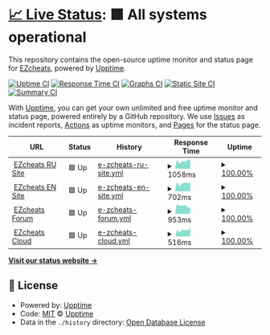 # [📈 Live Status](https://ezcheatsofficial.github.io/upptime/): <!--live status--> **🟩 All systems operational**

This repository contains the open-source uptime monitor and status page for [EZcheats](https://ezcheats.ru), powered by [Upptime](https://github.com/upptime/upptime).

[![Uptime CI](https://github.com/ezcheatsofficial/upptime/workflows/Uptime%20CI/badge.svg)](https://github.com/ezcheatsofficial/upptime/actions?query=workflow%3A%22Uptime+CI%22)
[![Response Time CI](https://github.com/ezcheatsofficial/upptime/workflows/Response%20Time%20CI/badge.svg)](https://github.com/ezcheatsofficial/upptime/actions?query=workflow%3A%22Response+Time+CI%22)
[![Graphs CI](https://github.com/ezcheatsofficial/upptime/workflows/Graphs%20CI/badge.svg)](https://github.com/ezcheatsofficial/upptime/actions?query=workflow%3A%22Graphs+CI%22)
[![Static Site CI](https://github.com/ezcheatsofficial/upptime/workflows/Static%20Site%20CI/badge.svg)](https://github.com/ezcheatsofficial/upptime/actions?query=workflow%3A%22Static+Site+CI%22)
[![Summary CI](https://github.com/ezcheatsofficial/upptime/workflows/Summary%20CI/badge.svg)](https://github.com/ezcheatsofficial/upptime/actions?query=workflow%3A%22Summary+CI%22)

With [Upptime](https://upptime.js.org), you can get your own unlimited and free uptime monitor and status page, powered entirely by a GitHub repository. We use [Issues](https://github.com/upptime/upptime/issues) as incident reports, [Actions](https://github.com/ezcheatsofficial/upptime/actions) as uptime monitors, and [Pages](https://demo.upptime.js.org) for the status page.

<!--start: status pages-->
<!-- This summary is generated by Upptime (https://github.com/upptime/upptime) -->
<!-- Do not edit this manually, your changes will be overwritten -->
<!-- prettier-ignore -->
| URL | Status | History | Response Time | Uptime |
| --- | ------ | ------- | ------------- | ------ |
| <img alt="" src="https://favicons.githubusercontent.com/ezcheats.ru" height="13"> [EZcheats RU Site](https://ezcheats.ru) | 🟩 Up | [e-zcheats-ru-site.yml](https://github.com/ezcheatsofficial/upptime/commits/HEAD/history/e-zcheats-ru-site.yml) | <details><summary><img alt="Response time graph" src="./graphs/e-zcheats-ru-site/response-time-week.png" height="20"> 1058ms</summary><br><a href="https://ezcheatsofficial.github.io/upptime/history/e-zcheats-ru-site"><img alt="Response time 954" src="https://img.shields.io/endpoint?url=https%3A%2F%2Fraw.githubusercontent.com%2Fezcheatsofficial%2Fupptime%2FHEAD%2Fapi%2Fe-zcheats-ru-site%2Fresponse-time.json"></a><br><a href="https://ezcheatsofficial.github.io/upptime/history/e-zcheats-ru-site"><img alt="24-hour response time 1228" src="https://img.shields.io/endpoint?url=https%3A%2F%2Fraw.githubusercontent.com%2Fezcheatsofficial%2Fupptime%2FHEAD%2Fapi%2Fe-zcheats-ru-site%2Fresponse-time-day.json"></a><br><a href="https://ezcheatsofficial.github.io/upptime/history/e-zcheats-ru-site"><img alt="7-day response time 1058" src="https://img.shields.io/endpoint?url=https%3A%2F%2Fraw.githubusercontent.com%2Fezcheatsofficial%2Fupptime%2FHEAD%2Fapi%2Fe-zcheats-ru-site%2Fresponse-time-week.json"></a><br><a href="https://ezcheatsofficial.github.io/upptime/history/e-zcheats-ru-site"><img alt="30-day response time 996" src="https://img.shields.io/endpoint?url=https%3A%2F%2Fraw.githubusercontent.com%2Fezcheatsofficial%2Fupptime%2FHEAD%2Fapi%2Fe-zcheats-ru-site%2Fresponse-time-month.json"></a><br><a href="https://ezcheatsofficial.github.io/upptime/history/e-zcheats-ru-site"><img alt="1-year response time 959" src="https://img.shields.io/endpoint?url=https%3A%2F%2Fraw.githubusercontent.com%2Fezcheatsofficial%2Fupptime%2FHEAD%2Fapi%2Fe-zcheats-ru-site%2Fresponse-time-year.json"></a></details> | <details><summary><a href="https://ezcheatsofficial.github.io/upptime/history/e-zcheats-ru-site">100.00%</a></summary><a href="https://ezcheatsofficial.github.io/upptime/history/e-zcheats-ru-site"><img alt="All-time uptime 99.95%" src="https://img.shields.io/endpoint?url=https%3A%2F%2Fraw.githubusercontent.com%2Fezcheatsofficial%2Fupptime%2FHEAD%2Fapi%2Fe-zcheats-ru-site%2Fuptime.json"></a><br><a href="https://ezcheatsofficial.github.io/upptime/history/e-zcheats-ru-site"><img alt="24-hour uptime 100.00%" src="https://img.shields.io/endpoint?url=https%3A%2F%2Fraw.githubusercontent.com%2Fezcheatsofficial%2Fupptime%2FHEAD%2Fapi%2Fe-zcheats-ru-site%2Fuptime-day.json"></a><br><a href="https://ezcheatsofficial.github.io/upptime/history/e-zcheats-ru-site"><img alt="7-day uptime 100.00%" src="https://img.shields.io/endpoint?url=https%3A%2F%2Fraw.githubusercontent.com%2Fezcheatsofficial%2Fupptime%2FHEAD%2Fapi%2Fe-zcheats-ru-site%2Fuptime-week.json"></a><br><a href="https://ezcheatsofficial.github.io/upptime/history/e-zcheats-ru-site"><img alt="30-day uptime 99.92%" src="https://img.shields.io/endpoint?url=https%3A%2F%2Fraw.githubusercontent.com%2Fezcheatsofficial%2Fupptime%2FHEAD%2Fapi%2Fe-zcheats-ru-site%2Fuptime-month.json"></a><br><a href="https://ezcheatsofficial.github.io/upptime/history/e-zcheats-ru-site"><img alt="1-year uptime 99.95%" src="https://img.shields.io/endpoint?url=https%3A%2F%2Fraw.githubusercontent.com%2Fezcheatsofficial%2Fupptime%2FHEAD%2Fapi%2Fe-zcheats-ru-site%2Fuptime-year.json"></a></details>
| <img alt="" src="https://favicons.githubusercontent.com/ezcheats.com" height="13"> [EZcheats EN Site](https://ezcheats.com) | 🟩 Up | [e-zcheats-en-site.yml](https://github.com/ezcheatsofficial/upptime/commits/HEAD/history/e-zcheats-en-site.yml) | <details><summary><img alt="Response time graph" src="./graphs/e-zcheats-en-site/response-time-week.png" height="20"> 702ms</summary><br><a href="https://ezcheatsofficial.github.io/upptime/history/e-zcheats-en-site"><img alt="Response time 704" src="https://img.shields.io/endpoint?url=https%3A%2F%2Fraw.githubusercontent.com%2Fezcheatsofficial%2Fupptime%2FHEAD%2Fapi%2Fe-zcheats-en-site%2Fresponse-time.json"></a><br><a href="https://ezcheatsofficial.github.io/upptime/history/e-zcheats-en-site"><img alt="24-hour response time 762" src="https://img.shields.io/endpoint?url=https%3A%2F%2Fraw.githubusercontent.com%2Fezcheatsofficial%2Fupptime%2FHEAD%2Fapi%2Fe-zcheats-en-site%2Fresponse-time-day.json"></a><br><a href="https://ezcheatsofficial.github.io/upptime/history/e-zcheats-en-site"><img alt="7-day response time 702" src="https://img.shields.io/endpoint?url=https%3A%2F%2Fraw.githubusercontent.com%2Fezcheatsofficial%2Fupptime%2FHEAD%2Fapi%2Fe-zcheats-en-site%2Fresponse-time-week.json"></a><br><a href="https://ezcheatsofficial.github.io/upptime/history/e-zcheats-en-site"><img alt="30-day response time 779" src="https://img.shields.io/endpoint?url=https%3A%2F%2Fraw.githubusercontent.com%2Fezcheatsofficial%2Fupptime%2FHEAD%2Fapi%2Fe-zcheats-en-site%2Fresponse-time-month.json"></a><br><a href="https://ezcheatsofficial.github.io/upptime/history/e-zcheats-en-site"><img alt="1-year response time 704" src="https://img.shields.io/endpoint?url=https%3A%2F%2Fraw.githubusercontent.com%2Fezcheatsofficial%2Fupptime%2FHEAD%2Fapi%2Fe-zcheats-en-site%2Fresponse-time-year.json"></a></details> | <details><summary><a href="https://ezcheatsofficial.github.io/upptime/history/e-zcheats-en-site">100.00%</a></summary><a href="https://ezcheatsofficial.github.io/upptime/history/e-zcheats-en-site"><img alt="All-time uptime 99.95%" src="https://img.shields.io/endpoint?url=https%3A%2F%2Fraw.githubusercontent.com%2Fezcheatsofficial%2Fupptime%2FHEAD%2Fapi%2Fe-zcheats-en-site%2Fuptime.json"></a><br><a href="https://ezcheatsofficial.github.io/upptime/history/e-zcheats-en-site"><img alt="24-hour uptime 100.00%" src="https://img.shields.io/endpoint?url=https%3A%2F%2Fraw.githubusercontent.com%2Fezcheatsofficial%2Fupptime%2FHEAD%2Fapi%2Fe-zcheats-en-site%2Fuptime-day.json"></a><br><a href="https://ezcheatsofficial.github.io/upptime/history/e-zcheats-en-site"><img alt="7-day uptime 100.00%" src="https://img.shields.io/endpoint?url=https%3A%2F%2Fraw.githubusercontent.com%2Fezcheatsofficial%2Fupptime%2FHEAD%2Fapi%2Fe-zcheats-en-site%2Fuptime-week.json"></a><br><a href="https://ezcheatsofficial.github.io/upptime/history/e-zcheats-en-site"><img alt="30-day uptime 99.94%" src="https://img.shields.io/endpoint?url=https%3A%2F%2Fraw.githubusercontent.com%2Fezcheatsofficial%2Fupptime%2FHEAD%2Fapi%2Fe-zcheats-en-site%2Fuptime-month.json"></a><br><a href="https://ezcheatsofficial.github.io/upptime/history/e-zcheats-en-site"><img alt="1-year uptime 99.95%" src="https://img.shields.io/endpoint?url=https%3A%2F%2Fraw.githubusercontent.com%2Fezcheatsofficial%2Fupptime%2FHEAD%2Fapi%2Fe-zcheats-en-site%2Fuptime-year.json"></a></details>
| <img alt="" src="https://favicons.githubusercontent.com/forum.ezcheats.ru" height="13"> [EZcheats Forum](https://forum.ezcheats.ru) | 🟩 Up | [e-zcheats-forum.yml](https://github.com/ezcheatsofficial/upptime/commits/HEAD/history/e-zcheats-forum.yml) | <details><summary><img alt="Response time graph" src="./graphs/e-zcheats-forum/response-time-week.png" height="20"> 953ms</summary><br><a href="https://ezcheatsofficial.github.io/upptime/history/e-zcheats-forum"><img alt="Response time 965" src="https://img.shields.io/endpoint?url=https%3A%2F%2Fraw.githubusercontent.com%2Fezcheatsofficial%2Fupptime%2FHEAD%2Fapi%2Fe-zcheats-forum%2Fresponse-time.json"></a><br><a href="https://ezcheatsofficial.github.io/upptime/history/e-zcheats-forum"><img alt="24-hour response time 1225" src="https://img.shields.io/endpoint?url=https%3A%2F%2Fraw.githubusercontent.com%2Fezcheatsofficial%2Fupptime%2FHEAD%2Fapi%2Fe-zcheats-forum%2Fresponse-time-day.json"></a><br><a href="https://ezcheatsofficial.github.io/upptime/history/e-zcheats-forum"><img alt="7-day response time 953" src="https://img.shields.io/endpoint?url=https%3A%2F%2Fraw.githubusercontent.com%2Fezcheatsofficial%2Fupptime%2FHEAD%2Fapi%2Fe-zcheats-forum%2Fresponse-time-week.json"></a><br><a href="https://ezcheatsofficial.github.io/upptime/history/e-zcheats-forum"><img alt="30-day response time 1107" src="https://img.shields.io/endpoint?url=https%3A%2F%2Fraw.githubusercontent.com%2Fezcheatsofficial%2Fupptime%2FHEAD%2Fapi%2Fe-zcheats-forum%2Fresponse-time-month.json"></a><br><a href="https://ezcheatsofficial.github.io/upptime/history/e-zcheats-forum"><img alt="1-year response time 969" src="https://img.shields.io/endpoint?url=https%3A%2F%2Fraw.githubusercontent.com%2Fezcheatsofficial%2Fupptime%2FHEAD%2Fapi%2Fe-zcheats-forum%2Fresponse-time-year.json"></a></details> | <details><summary><a href="https://ezcheatsofficial.github.io/upptime/history/e-zcheats-forum">100.00%</a></summary><a href="https://ezcheatsofficial.github.io/upptime/history/e-zcheats-forum"><img alt="All-time uptime 99.93%" src="https://img.shields.io/endpoint?url=https%3A%2F%2Fraw.githubusercontent.com%2Fezcheatsofficial%2Fupptime%2FHEAD%2Fapi%2Fe-zcheats-forum%2Fuptime.json"></a><br><a href="https://ezcheatsofficial.github.io/upptime/history/e-zcheats-forum"><img alt="24-hour uptime 100.00%" src="https://img.shields.io/endpoint?url=https%3A%2F%2Fraw.githubusercontent.com%2Fezcheatsofficial%2Fupptime%2FHEAD%2Fapi%2Fe-zcheats-forum%2Fuptime-day.json"></a><br><a href="https://ezcheatsofficial.github.io/upptime/history/e-zcheats-forum"><img alt="7-day uptime 100.00%" src="https://img.shields.io/endpoint?url=https%3A%2F%2Fraw.githubusercontent.com%2Fezcheatsofficial%2Fupptime%2FHEAD%2Fapi%2Fe-zcheats-forum%2Fuptime-week.json"></a><br><a href="https://ezcheatsofficial.github.io/upptime/history/e-zcheats-forum"><img alt="30-day uptime 99.30%" src="https://img.shields.io/endpoint?url=https%3A%2F%2Fraw.githubusercontent.com%2Fezcheatsofficial%2Fupptime%2FHEAD%2Fapi%2Fe-zcheats-forum%2Fuptime-month.json"></a><br><a href="https://ezcheatsofficial.github.io/upptime/history/e-zcheats-forum"><img alt="1-year uptime 99.93%" src="https://img.shields.io/endpoint?url=https%3A%2F%2Fraw.githubusercontent.com%2Fezcheatsofficial%2Fupptime%2FHEAD%2Fapi%2Fe-zcheats-forum%2Fuptime-year.json"></a></details>
| <img alt="" src="https://favicons.githubusercontent.com/ezcheatscloud.com" height="13"> [EZcheats Cloud](https://ezcheatscloud.com) | 🟩 Up | [e-zcheats-cloud.yml](https://github.com/ezcheatsofficial/upptime/commits/HEAD/history/e-zcheats-cloud.yml) | <details><summary><img alt="Response time graph" src="./graphs/e-zcheats-cloud/response-time-week.png" height="20"> 516ms</summary><br><a href="https://ezcheatsofficial.github.io/upptime/history/e-zcheats-cloud"><img alt="Response time 464" src="https://img.shields.io/endpoint?url=https%3A%2F%2Fraw.githubusercontent.com%2Fezcheatsofficial%2Fupptime%2FHEAD%2Fapi%2Fe-zcheats-cloud%2Fresponse-time.json"></a><br><a href="https://ezcheatsofficial.github.io/upptime/history/e-zcheats-cloud"><img alt="24-hour response time 547" src="https://img.shields.io/endpoint?url=https%3A%2F%2Fraw.githubusercontent.com%2Fezcheatsofficial%2Fupptime%2FHEAD%2Fapi%2Fe-zcheats-cloud%2Fresponse-time-day.json"></a><br><a href="https://ezcheatsofficial.github.io/upptime/history/e-zcheats-cloud"><img alt="7-day response time 516" src="https://img.shields.io/endpoint?url=https%3A%2F%2Fraw.githubusercontent.com%2Fezcheatsofficial%2Fupptime%2FHEAD%2Fapi%2Fe-zcheats-cloud%2Fresponse-time-week.json"></a><br><a href="https://ezcheatsofficial.github.io/upptime/history/e-zcheats-cloud"><img alt="30-day response time 501" src="https://img.shields.io/endpoint?url=https%3A%2F%2Fraw.githubusercontent.com%2Fezcheatsofficial%2Fupptime%2FHEAD%2Fapi%2Fe-zcheats-cloud%2Fresponse-time-month.json"></a><br><a href="https://ezcheatsofficial.github.io/upptime/history/e-zcheats-cloud"><img alt="1-year response time 464" src="https://img.shields.io/endpoint?url=https%3A%2F%2Fraw.githubusercontent.com%2Fezcheatsofficial%2Fupptime%2FHEAD%2Fapi%2Fe-zcheats-cloud%2Fresponse-time-year.json"></a></details> | <details><summary><a href="https://ezcheatsofficial.github.io/upptime/history/e-zcheats-cloud">100.00%</a></summary><a href="https://ezcheatsofficial.github.io/upptime/history/e-zcheats-cloud"><img alt="All-time uptime 99.98%" src="https://img.shields.io/endpoint?url=https%3A%2F%2Fraw.githubusercontent.com%2Fezcheatsofficial%2Fupptime%2FHEAD%2Fapi%2Fe-zcheats-cloud%2Fuptime.json"></a><br><a href="https://ezcheatsofficial.github.io/upptime/history/e-zcheats-cloud"><img alt="24-hour uptime 100.00%" src="https://img.shields.io/endpoint?url=https%3A%2F%2Fraw.githubusercontent.com%2Fezcheatsofficial%2Fupptime%2FHEAD%2Fapi%2Fe-zcheats-cloud%2Fuptime-day.json"></a><br><a href="https://ezcheatsofficial.github.io/upptime/history/e-zcheats-cloud"><img alt="7-day uptime 100.00%" src="https://img.shields.io/endpoint?url=https%3A%2F%2Fraw.githubusercontent.com%2Fezcheatsofficial%2Fupptime%2FHEAD%2Fapi%2Fe-zcheats-cloud%2Fuptime-week.json"></a><br><a href="https://ezcheatsofficial.github.io/upptime/history/e-zcheats-cloud"><img alt="30-day uptime 100.00%" src="https://img.shields.io/endpoint?url=https%3A%2F%2Fraw.githubusercontent.com%2Fezcheatsofficial%2Fupptime%2FHEAD%2Fapi%2Fe-zcheats-cloud%2Fuptime-month.json"></a><br><a href="https://ezcheatsofficial.github.io/upptime/history/e-zcheats-cloud"><img alt="1-year uptime 99.98%" src="https://img.shields.io/endpoint?url=https%3A%2F%2Fraw.githubusercontent.com%2Fezcheatsofficial%2Fupptime%2FHEAD%2Fapi%2Fe-zcheats-cloud%2Fuptime-year.json"></a></details>

<!--end: status pages-->

[**Visit our status website →**](https://ezcheatsofficial.github.io/upptime/)

## 📄 License

- Powered by: [Upptime](https://github.com/upptime/upptime)
- Code: [MIT](./LICENSE) © [Upptime](https://upptime.js.org)
- Data in the `./history` directory: [Open Database License](https://opendatacommons.org/licenses/odbl/1-0/)
